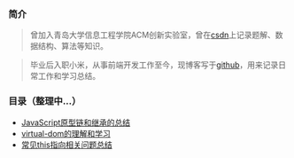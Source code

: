 ### 简介

> 曾加入青岛大学信息工程学院ACM创新实验室，曾在[csdn](http://blog.csdn.net/qq_31751569/ "CSDN")上记录题解、数据结构、算法等知识。        

> 毕业后入职小米，从事前端开发工作至今，现博客写于[github](https://github.com/ilvseyinfu/blog/issues)，用来记录日常工作和学习总结。


### 目录（整理中...）   


* [JavaScript原型链和继承的总结](https://github.com/ilvseyinfu/blog/issues/6) 
* [virtual-dom的理解和学习](https://github.com/ilvseyinfu/blog/issues/2)    
* [常见this指向相关问题总结](https://github.com/ilvseyinfu/blog/issues/5)     
